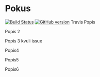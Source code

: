 Pokus
=====

[![Build Status](https://travis-ci.org/gitpajo/Pokus.png)](https://travis-ci.org/gitpajo/Pokus)
[![GitHub version](https://badge.fury.io/gh/gitpajo%2Fpokus.svg)](http://badge.fury.io/gh/gitpajo%2Fpokus)
Travis
Popis

Popis 2

Popis 3 kvuli issue

Popis4

Popis5

Popis6
